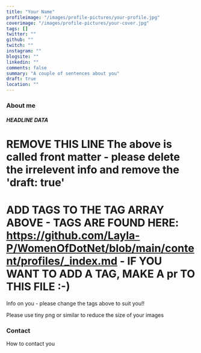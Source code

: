 ```yaml
---
title: "Your Name"
profileimage: "/images/profile-pictures/your-profile.jpg"
coverimage: "/images/profile-pictures/your-cover.jpg"
tags: []
twitter: ""
github: ""
twitch: ""
instagram: ""
blogsite: ""
linkedin: ""
comments: false
summary: "A couple of sentences about you"
draft: true
location: ""
---
```



### About me
##### **HEADLINE DATA**

# REMOVE THIS LINE The above is called front matter - please delete the irrelevent info and remove the 'draft: true'

# ADD TAGS TO THE TAG ARRAY ABOVE - TAGS ARE FOUND HERE: https://github.com/Layla-P/WomenOfDotNet/blob/main/content/profiles/_index.md  - IF YOU WANT TO ADD A TAG, MAKE A pr TO THIS FILE :-)

Info on you - please change the tags above to suit you!!

Please use tiny png or similar to reduce the size of your images

### Contact

How to contact you
